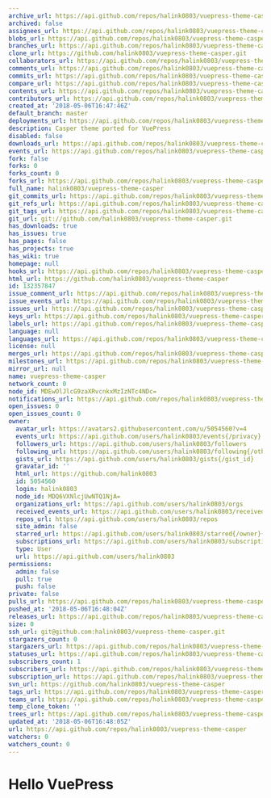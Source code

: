 ```yaml
---
archive_url: https://api.github.com/repos/halink0803/vuepress-theme-casper/{archive_format}{/ref}
archived: false
assignees_url: https://api.github.com/repos/halink0803/vuepress-theme-casper/assignees{/user}
blobs_url: https://api.github.com/repos/halink0803/vuepress-theme-casper/git/blobs{/sha}
branches_url: https://api.github.com/repos/halink0803/vuepress-theme-casper/branches{/branch}
clone_url: https://github.com/halink0803/vuepress-theme-casper.git
collaborators_url: https://api.github.com/repos/halink0803/vuepress-theme-casper/collaborators{/collaborator}
comments_url: https://api.github.com/repos/halink0803/vuepress-theme-casper/comments{/number}
commits_url: https://api.github.com/repos/halink0803/vuepress-theme-casper/commits{/sha}
compare_url: https://api.github.com/repos/halink0803/vuepress-theme-casper/compare/{base}...{head}
contents_url: https://api.github.com/repos/halink0803/vuepress-theme-casper/contents/{+path}
contributors_url: https://api.github.com/repos/halink0803/vuepress-theme-casper/contributors
created_at: '2018-05-06T16:47:46Z'
default_branch: master
deployments_url: https://api.github.com/repos/halink0803/vuepress-theme-casper/deployments
description: Casper theme ported for VuePress
disabled: false
downloads_url: https://api.github.com/repos/halink0803/vuepress-theme-casper/downloads
events_url: https://api.github.com/repos/halink0803/vuepress-theme-casper/events
fork: false
forks: 0
forks_count: 0
forks_url: https://api.github.com/repos/halink0803/vuepress-theme-casper/forks
full_name: halink0803/vuepress-theme-casper
git_commits_url: https://api.github.com/repos/halink0803/vuepress-theme-casper/git/commits{/sha}
git_refs_url: https://api.github.com/repos/halink0803/vuepress-theme-casper/git/refs{/sha}
git_tags_url: https://api.github.com/repos/halink0803/vuepress-theme-casper/git/tags{/sha}
git_url: git://github.com/halink0803/vuepress-theme-casper.git
has_downloads: true
has_issues: true
has_pages: false
has_projects: true
has_wiki: true
homepage: null
hooks_url: https://api.github.com/repos/halink0803/vuepress-theme-casper/hooks
html_url: https://github.com/halink0803/vuepress-theme-casper
id: 132357847
issue_comment_url: https://api.github.com/repos/halink0803/vuepress-theme-casper/issues/comments{/number}
issue_events_url: https://api.github.com/repos/halink0803/vuepress-theme-casper/issues/events{/number}
issues_url: https://api.github.com/repos/halink0803/vuepress-theme-casper/issues{/number}
keys_url: https://api.github.com/repos/halink0803/vuepress-theme-casper/keys{/key_id}
labels_url: https://api.github.com/repos/halink0803/vuepress-theme-casper/labels{/name}
language: null
languages_url: https://api.github.com/repos/halink0803/vuepress-theme-casper/languages
license: null
merges_url: https://api.github.com/repos/halink0803/vuepress-theme-casper/merges
milestones_url: https://api.github.com/repos/halink0803/vuepress-theme-casper/milestones{/number}
mirror_url: null
name: vuepress-theme-casper
network_count: 0
node_id: MDEwOlJlcG9zaXRvcnkxMzIzNTc4NDc=
notifications_url: https://api.github.com/repos/halink0803/vuepress-theme-casper/notifications{?since,all,participating}
open_issues: 0
open_issues_count: 0
owner:
  avatar_url: https://avatars2.githubusercontent.com/u/5054560?v=4
  events_url: https://api.github.com/users/halink0803/events{/privacy}
  followers_url: https://api.github.com/users/halink0803/followers
  following_url: https://api.github.com/users/halink0803/following{/other_user}
  gists_url: https://api.github.com/users/halink0803/gists{/gist_id}
  gravatar_id: ''
  html_url: https://github.com/halink0803
  id: 5054560
  login: halink0803
  node_id: MDQ6VXNlcjUwNTQ1NjA=
  organizations_url: https://api.github.com/users/halink0803/orgs
  received_events_url: https://api.github.com/users/halink0803/received_events
  repos_url: https://api.github.com/users/halink0803/repos
  site_admin: false
  starred_url: https://api.github.com/users/halink0803/starred{/owner}{/repo}
  subscriptions_url: https://api.github.com/users/halink0803/subscriptions
  type: User
  url: https://api.github.com/users/halink0803
permissions:
  admin: false
  pull: true
  push: false
private: false
pulls_url: https://api.github.com/repos/halink0803/vuepress-theme-casper/pulls{/number}
pushed_at: '2018-05-06T16:48:04Z'
releases_url: https://api.github.com/repos/halink0803/vuepress-theme-casper/releases{/id}
size: 0
ssh_url: git@github.com:halink0803/vuepress-theme-casper.git
stargazers_count: 0
stargazers_url: https://api.github.com/repos/halink0803/vuepress-theme-casper/stargazers
statuses_url: https://api.github.com/repos/halink0803/vuepress-theme-casper/statuses/{sha}
subscribers_count: 1
subscribers_url: https://api.github.com/repos/halink0803/vuepress-theme-casper/subscribers
subscription_url: https://api.github.com/repos/halink0803/vuepress-theme-casper/subscription
svn_url: https://github.com/halink0803/vuepress-theme-casper
tags_url: https://api.github.com/repos/halink0803/vuepress-theme-casper/tags
teams_url: https://api.github.com/repos/halink0803/vuepress-theme-casper/teams
temp_clone_token: ''
trees_url: https://api.github.com/repos/halink0803/vuepress-theme-casper/git/trees{/sha}
updated_at: '2018-05-06T16:48:05Z'
url: https://api.github.com/repos/halink0803/vuepress-theme-casper
watchers: 0
watchers_count: 0
---
```


# Hello VuePress
